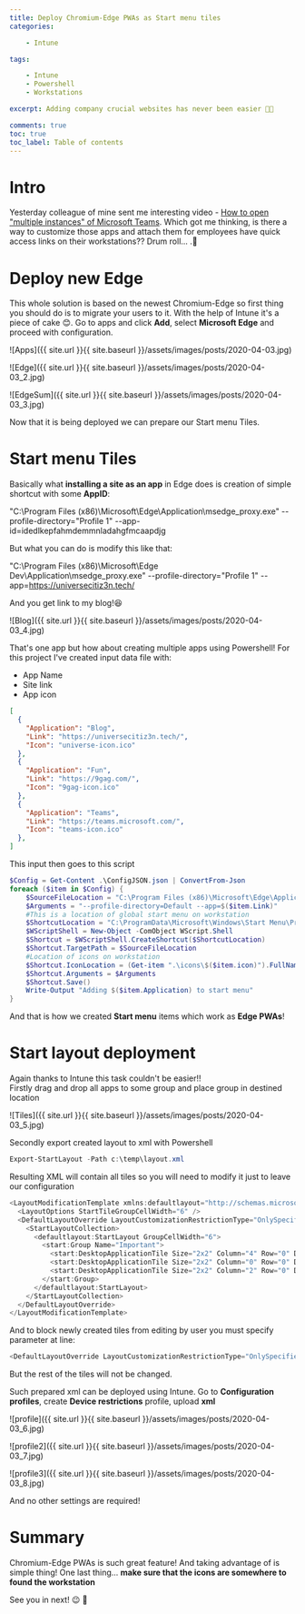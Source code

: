```yaml
---
title: Deploy Chromium-Edge PWAs as Start menu tiles 
categories:

    - Intune

tags:

    - Intune
    - Powershell
    - Workstations

excerpt: Adding company crucial websites has never been easier 🤯🔥

comments: true
toc: true
toc_label: Table of contents
---
```


# Intro

Yesterday colleague of mine sent me interesting video - [How to open "multiple instances" of Microsoft Teams](https://youtu.be/aCWhRtl9JIY?t=77). Which got me thinking, is there a way to customize those apps and attach them for employees have quick access links on their workstations?? Drum roll... .🥁

# Deploy new Edge

This whole solution is based on the newest Chromium-Edge so first thing you should do is to migrate your users to it. With the help of Intune it's a piece of cake 😊. Go to apps and click **Add**, select **Microsoft Edge** and proceed with configuration.

![Apps]({{ site.url }}{{ site.baseurl }}/assets/images/posts/2020-04-03.jpg)

![Edge]({{ site.url }}{{ site.baseurl }}/assets/images/posts/2020-04-03_2.jpg)

![EdgeSum]({{ site.url }}{{ site.baseurl }}/assets/images/posts/2020-04-03_3.jpg)

Now that it is being deployed we can prepare our Start menu Tiles.

# Start menu Tiles

Basically what **installing a site as an app** in Edge does is creation of simple shortcut with some **AppID**:

"C:\Program Files (x86)\Microsoft\Edge\Application\msedge_proxy.exe" --profile-directory="Profile 1" --app-id=idedlkepfahmdemmnladahgfmcaapdjg

But what you can do is modify this like that:

"C:\Program Files (x86)\Microsoft\Edge Dev\Application\msedge_proxy.exe" --profile-directory="Profile 1" --app=https://universecitiz3n.tech/

And you get link to my blog!😆

![Blog]({{ site.url }}{{ site.baseurl }}/assets/images/posts/2020-04-03_4.jpg)

That's one app but how about creating multiple apps using Powershell! For this project I've created input data file with:

* App Name
* Site link
* App icon 

``` json
[
  {
    "Application": "Blog",
    "Link": "https://universecitiz3n.tech/",
    "Icon": "universe-icon.ico"
  },
  {
    "Application": "Fun",
    "Link": "https://9gag.com/",
    "Icon": "9gag-icon.ico"
  },
  {
    "Application": "Teams",
    "Link": "https://teams.microsoft.com/",
    "Icon": "teams-icon.ico"
  },
]

```

This input then goes to this script

``` powershell
$Config = Get-Content .\ConfigJSON.json | ConvertFrom-Json
foreach ($item in $Config) {
    $SourceFileLocation = "C:\Program Files (x86)\Microsoft\Edge\Application\msedge_proxy.exe"
    $Arguments = "--profile-directory=Default --app=$($item.Link)"
    #This is a location of global start menu on workstation
    $ShortcutLocation = "C:\ProgramData\Microsoft\Windows\Start Menu\Programs\$($item.Application).lnk"
    $WScriptShell = New-Object -ComObject WScript.Shell
    $Shortcut = $WScriptShell.CreateShortcut($ShortcutLocation)
    $Shortcut.TargetPath = $SourceFileLocation
    #Location of icons on workstation
    $Shortcut.IconLocation = (Get-item ".\icons\$($item.icon)").FullName
    $Shortcut.Arguments = $Arguments
    $Shortcut.Save()
    Write-Output "Adding $($item.Application) to start menu"
}
```

And that is how we created **Start menu** items which work as **Edge PWAs**!

# Start layout deployment

Again thanks to Intune this task couldn't be easier!!
<br>Firstly drag and drop all apps to some group and place group in destined location

![Tiles]({{ site.url }}{{ site.baseurl }}/assets/images/posts/2020-04-03_5.jpg)

Secondly export created layout to xml with Powershell

``` powershell
Export-StartLayout -Path c:\temp\layout.xml
```

Resulting XML will contain all tiles so you will need to modify it just to leave our configuration

``` powershell
<LayoutModificationTemplate xmlns:defaultlayout="http://schemas.microsoft.com/Start/2014/FullDefaultLayout" xmlns:start="http://schemas.microsoft.com/Start/2014/StartLayout" Version="1" xmlns="http://schemas.microsoft.com/Start/2014/LayoutModification">
  <LayoutOptions StartTileGroupCellWidth="6" />
  <DefaultLayoutOverride LayoutCustomizationRestrictionType="OnlySpecifiedGroups">
    <StartLayoutCollection>
      <defaultlayout:StartLayout GroupCellWidth="6">
        <start:Group Name="Important">
          <start:DesktopApplicationTile Size="2x2" Column="4" Row="0" DesktopApplicationLinkPath="%APPDATA%\Microsoft\Windows\Start Menu\Programs\Maciej Horbacz.lnk" />
          <start:DesktopApplicationTile Size="2x2" Column="0" Row="0" DesktopApplicationLinkPath="%APPDATA%\Microsoft\Windows\Start Menu\Programs\Fun.lnk" />
          <start:DesktopApplicationTile Size="2x2" Column="2" Row="0" DesktopApplicationLinkPath="%APPDATA%\Microsoft\Windows\Start Menu\Programs\Teams.lnk" />
        </start:Group>
      </defaultlayout:StartLayout>
    </StartLayoutCollection>
  </DefaultLayoutOverride>
</LayoutModificationTemplate>
```

And to block newly created tiles from editing by user you must specify parameter at line:<br>

``` powershell
<DefaultLayoutOverride LayoutCustomizationRestrictionType="OnlySpecifiedGroups">
```

But the rest of the tiles will not be changed.

Such prepared xml can be deployed using Intune. Go to **Configuration profiles**, create **Device restrictions** profile, upload **xml**

![profile]({{ site.url }}{{ site.baseurl }}/assets/images/posts/2020-04-03_6.jpg)

![profile2]({{ site.url }}{{ site.baseurl }}/assets/images/posts/2020-04-03_7.jpg)

![profile3]({{ site.url }}{{ site.baseurl }}/assets/images/posts/2020-04-03_8.jpg)

And no other settings are required!

# Summary

Chromium-Edge PWAs is such great feature! And taking advantage of is simple thing! One last thing... **make sure that the icons are somewhere to found the workstation**

See you in next! 😉 🧠

